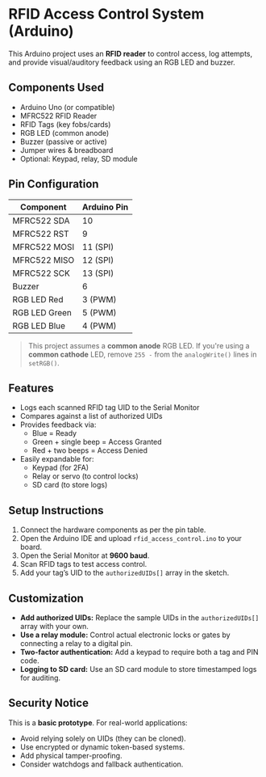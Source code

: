 # RFID Access Control System (Arduino)

This Arduino project uses an **RFID reader** to control access, log attempts, and provide visual/auditory feedback using an RGB LED and buzzer.

## Components Used

- Arduino Uno (or compatible)
- MFRC522 RFID Reader
- RFID Tags (key fobs/cards)
- RGB LED (common anode)
- Buzzer (passive or active)
- Jumper wires & breadboard
- Optional: Keypad, relay, SD module

## Pin Configuration

| Component        | Arduino Pin |
|------------------|-------------|
| MFRC522 SDA      | 10          |
| MFRC522 RST      | 9           |
| MFRC522 MOSI     | 11 (SPI)    |
| MFRC522 MISO     | 12 (SPI)    |
| MFRC522 SCK      | 13 (SPI)    |
| Buzzer           | 6           |
| RGB LED Red      | 3 (PWM)     |
| RGB LED Green    | 5 (PWM)     |
| RGB LED Blue     | 4 (PWM)     |

> This project assumes a **common anode** RGB LED. If you're using a **common cathode** LED, remove `255 -` from the `analogWrite()` lines in `setRGB()`.

## Features

- Logs each scanned RFID tag UID to the Serial Monitor
- Compares against a list of authorized UIDs
- Provides feedback via:
  - Blue = Ready
  - Green + single beep = Access Granted
  - Red + two beeps = Access Denied
- Easily expandable for:
  - Keypad (for 2FA)
  - Relay or servo (to control locks)
  - SD card (to store logs)

## Setup Instructions

1. Connect the hardware components as per the pin table.
2. Open the Arduino IDE and upload `rfid_access_control.ino` to your board.
3. Open the Serial Monitor at **9600 baud**.
4. Scan RFID tags to test access control.
5. Add your tag’s UID to the `authorizedUIDs[]` array in the sketch.

## Customization

- **Add authorized UIDs:** Replace the sample UIDs in the `authorizedUIDs[]` array with your own.
- **Use a relay module:** Control actual electronic locks or gates by connecting a relay to a digital pin.
- **Two-factor authentication:** Add a keypad to require both a tag and PIN code.
- **Logging to SD card:** Use an SD card module to store timestamped logs for auditing.

## Security Notice

This is a **basic prototype**. For real-world applications:
- Avoid relying solely on UIDs (they can be cloned).
- Use encrypted or dynamic token-based systems.
- Add physical tamper-proofing.
- Consider watchdogs and fallback authentication.
